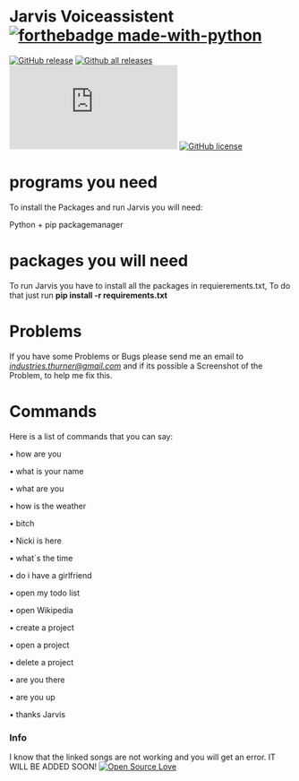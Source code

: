# Jarvis Voiceassistent [![forthebadge made-with-python](http://ForTheBadge.com/images/badges/made-with-python.svg)](https://www.python.org/)

[![GitHub release](https://img.shields.io/github/release/LarsHD44/Jarvis.svg)](https://GitHub.com/LarsHD44/Jarvis/releases/)
[![Github all releases](https://img.shields.io/github/downloads/LarsHD44/Jarvis/total.svg)](https://GitHub.com/LarsHD44/Jarvis/releases/)
[![Only 13 Kb](https://badge-size.herokuapp.com/LarsHD44/Jarvis/master/Jarvis.py)](https://github.com/LarsHD44/Jarvis/blob/master/Jarvis.py)
[![GitHub license](https://img.shields.io/github/license/LarsHD44/Jarvis.svg)](https://github.com/LarsHD44/Jarvis/blob/master/LICENSE)

# programs you need
To install the Packages and run Jarvis you will need:</p>
Python + pip packagemanager</p>

# packages you will need
To run Jarvis you have to install all the packages in requierements.txt,
To do that just run **pip install -r requirements.txt**

# Problems
If you have some Problems or Bugs please send me an email to *industries.thurner@gmail.com*
and if its possible a Screenshot of the Problem, to help me fix this.

# Commands
Here is a list of commands that you can say:
<p>• how are you</p>
<p>• what is your name</p>
<p>• what are you</p>
<p>• how is the weather</p>
<p>• bitch</p>
<p>• Nicki is here</p>
<p>• what´s the time</p>
<p>• do i have a girlfriend</p>
<p>• open my todo list</p>
<p>• open Wikipedia</p>
<p>• create a project</p>
<p>• open a project</p>
<p>• delete a project</p>
<p>• are you there</p>
<p>• are you up</p>
<p>• thanks Jarvis</p>

### Info
I know that the linked songs are not working and you will get an error. IT WILL BE ADDED SOON!
[![Open Source Love](https://badges.frapsoft.com/os/v1/open-source.png?v=103)](https://github.com/LarsHD44/)
